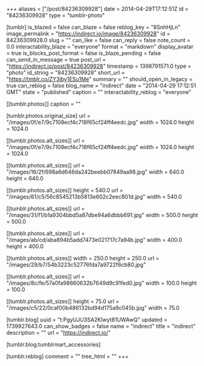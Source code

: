 +++
aliases = ["/post/84236309928"]
date = 2014-04-29T17:12:51Z
id = "84236309928"
type = "tumblr-photo"

[tumblr]
is_blazed = false
can_blaze = false
reblog_key = "8SnhHjLn"
image_permalink = "https://indirect.io/image/84236309928"
id = 84236309928.0
slug = ""
can_like = false
can_reply = false
note_count = 0.0
interactability_blaze = "everyone"
format = "markdown"
display_avatar = true
is_blocks_post_format = false
is_blaze_pending = false
can_send_in_message = true
post_url = "https://indirect.io/post/84236309928"
timestamp = 1398791571.0
type = "photo"
id_string = "84236309928"
short_url = "https://tmblr.co/ZY3jby1ESu1Me"
summary = ""
should_open_in_legacy = true
can_reblog = false
blog_name = "indirect"
date = "2014-04-29 17:12:51 GMT"
state = "published"
caption = ""
interactability_reblog = "everyone"

[[tumblr.photos]]
caption = ""

[tumblr.photos.original_size]
url = "/images/0f/e7/9c7108ecf4c718f65cf24ff4eedc.jpg"
width = 1024.0
height = 1024.0

[[tumblr.photos.alt_sizes]]
url = "/images/0f/e7/9c7108ecf4c718f65cf24ff4eedc.jpg"
width = 1024.0
height = 1024.0

[[tumblr.photos.alt_sizes]]
url = "/images/16/2f/698a6d646da242beebb07849aa98.jpg"
width = 640.0
height = 640.0

[[tumblr.photos.alt_sizes]]
height = 540.0
url = "/images/61/c5/56c8545213b5813e602c2eec801d.jpg"
width = 540.0

[[tumblr.photos.alt_sizes]]
url = "/images/31/f1/b1a9304bbd5a87dbe94a6dbbb691.jpg"
width = 500.0
height = 500.0

[[tumblr.photos.alt_sizes]]
url = "/images/ab/cd/aba894b5add7473e021717c7a94b.jpg"
width = 400.0
height = 400.0

[[tumblr.photos.alt_sizes]]
width = 250.0
height = 250.0
url = "/images/29/b7/54b3223c52776fda7a9722f6cb80.jpg"

[[tumblr.photos.alt_sizes]]
url = "/images/8c/fe/57a0fa98660632b7649d9c91fed0.jpg"
width = 100.0
height = 100.0

[[tumblr.photos.alt_sizes]]
height = 75.0
url = "/images/c5/22/0caf00b486132bd94d175a9c045b.jpg"
width = 75.0

[tumblr.blog]
uuid = "t:PgyUJU3SA2Klwyt81UWAwQ"
updated = 1739927643.0
can_show_badges = false
name = "indirect"
title = "indirect"
description = ""
url = "https://indirect.io/"

[tumblr.blog.tumblrmart_accessories]

[tumblr.reblog]
comment = ""
tree_html = ""
+++
